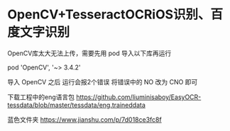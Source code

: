 # OpenCV+TesseractOCRiOS识别、百度文字识别

OpenCV库太大无法上传，需要先用 pod 导入以下库再运行 

pod 'OpenCV', '~> 3.4.2'

导入 OpenCV 之后 运行会报2个错误 将错误中的 NO 改为 CNO 即可

下载工程中的eng语言包 https://github.com/liuminisaboy/EasyOCR-tessdata/blob/master/tessdata/eng.traineddata

蓝色文件夹 https://www.jianshu.com/p/7d018ce3fc8f
